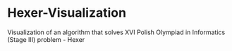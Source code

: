 # Hexer-Visualization
Visualization of an algorithm that solves XVI Polish Olympiad in Informatics (Stage III) problem - Hexer
